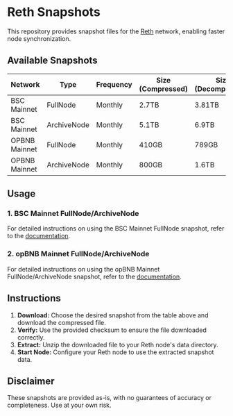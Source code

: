 # Reth Snapshots

This repository provides snapshot files for the [Reth](https://github.com/bnb-chain/reth) network, enabling faster node synchronization.

## Available Snapshots

| Network       | Type        | Frequency | Size (Compressed) | Size (Decompressed) | Download Link                                                                                     | CheckSum                                                                 |
|---------------|-------------|-----------|-------------------|---------------------|---------------------------------------------------------------------------------------------------|--------------------------------------------------------------------------|
| BSC Mainnet   | FullNode    | Monthly   | 2.7TB             | 3.81TB              | [Download](https://pub-c0627345c16f47ab858c9469133073a8.r2.dev/bsc-reth-20241011.tar.lz4)             | d465c96bd337124258187d912d3e7a3e(MD5)                                    |
| BSC Mainnet   | ArchiveNode | Monthly   | 5.1TB             | 6.9TB               | [Download](https://pub-c0627345c16f47ab858c9469133073a8.r2.dev/bsc-reth-archive-20241011.tar.lz4) | c5be7be4defd37788d4acbe1a1fcf67b(MD5)                                                                  |
| OPBNB Mainnet | FullNode    | Monthly   | 410GB             | 789GB               | [Download](https://opbnb-snapshot-mainnet.bnbchain.org/geth-reth-full-20241008.tar.gz)            | 945720671d518dde84dd0027671fa398c78a8ed7ea12cb91d9e2fdc0cec7b1a8(SHA256) |
| OPBNB Mainnet | ArchiveNode | Monthly   | 800GB             | 1.6TB              | [Download](https://opbnb-snapshot-mainnet.bnbchain.org/geth-reth-archive-20241025.tar.gz)         | 7c0236752e5270818a0d73d245d8e24ec82508afedcce35a4e812b628821f72e(SHA256) |

## Usage

### 1. BSC Mainnet FullNode/ArchiveNode

For detailed instructions on using the BSC Mainnet FullNode snapshot, refer to the [documentation](./guild/bsc-reth-snapshot.md).

### 2. opBNB Mainnet FullNode/ArchiveNode

For detailed instructions on using the opBNB Mainnet FullNode/ArchiveNode snapshot, refer to the [documentation](./guild/opBNB-reth-snapshot.md).

## Instructions

1. **Download:** Choose the desired snapshot from the table above and download the compressed file.
2. **Verify:** Use the provided checksum to ensure the file downloaded correctly.
3. **Extract:** Unzip the downloaded file to your Reth node's data directory.
4. **Start Node:** Configure your Reth node to use the extracted snapshot data.

## Disclaimer

These snapshots are provided as-is, with no guarantees of accuracy or completeness. Use at your own risk.
